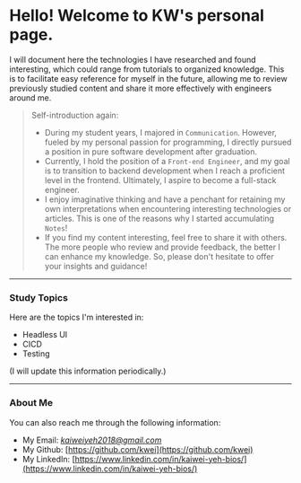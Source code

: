 # Hello! Welcome to KW's personal page.

I will document here the technologies I have researched and found interesting, which could range from tutorials to organized knowledge. This is to facilitate easy reference for myself in the future, allowing me to review previously studied content and share it more effectively with engineers around me.

> Self-introduction again:
> - During my student years, I majored in `Communication`. However, fueled by my personal passion for programming, I directly pursued a position in pure software development after graduation.
> - Currently, I hold the position of a `Front-end Engineer`, and my goal is to transition to backend development when I reach a proficient level in the frontend. Ultimately, I aspire to become a full-stack engineer.
> - I enjoy imaginative thinking and have a penchant for retaining my own interpretations when encountering interesting technologies or articles. This is one of the reasons why I started accumulating `Notes`!
> - If you find my content interesting, feel free to share it with others. The more people who review and provide feedback, the better I can enhance my knowledge. So, please don't hesitate to offer your insights and guidance!

---

### Study Topics
Here are the topics I'm interested in:
- Headless UI
- CICD
- Testing

(I will update this information periodically.)

---

### About Me
You can also reach me through the following information:
- My Email: *kaiweiyeh2018@gmail.com*
- My Github: [https://github.com/kwei](https://github.com/kwei)
- My LinkedIn: [https://www.linkedin.com/in/kaiwei-yeh-bios/](https://www.linkedin.com/in/kaiwei-yeh-bios/)

